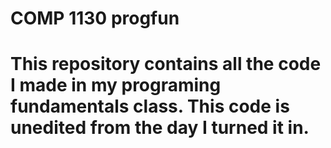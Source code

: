 # COMP 1130 progfun
# This repository contains all the code I made in my programing fundamentals class. This code is unedited from the day I turned it in.